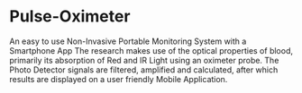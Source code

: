 # Pulse-Oximeter
An easy to use Non-Invasive Portable Monitoring System with a Smartphone App
The research makes use of the optical properties of blood, primarily its absorption of Red and IR Light using an oximeter probe.
The Photo Detector signals are filtered, amplified and calculated, after which results are displayed on a user friendly Mobile Application.

